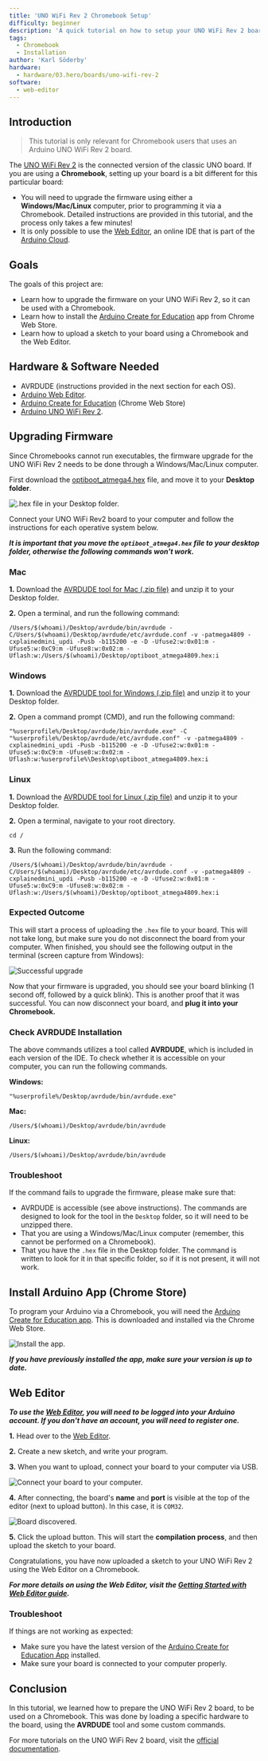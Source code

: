 ```yaml
---
title: 'UNO WiFi Rev 2 Chromebook Setup'
difficulty: beginner
description: 'A quick tutorial on how to setup your UNO WiFi Rev 2 board with a Chromebook, using the Web Editor & the Arduino Chrome App.'
tags: 
  - Chromebook
  - Installation
author: 'Karl Söderby'
hardware:
  - hardware/03.hero/boards/uno-wifi-rev-2
software:
  - web-editor
---
```


## Introduction 

> This tutorial is only relevant for Chromebook users that uses an Arduino UNO WiFi Rev 2 board.  

The [UNO WiFi Rev 2](https://store.arduino.cc/arduino-uno-wifi-rev2) is the connected version of the classic UNO board. If you are using a **Chromebook**, setting up your board is a bit different for this particular board:

- You will need to upgrade the firmware using either a **Windows/Mac/Linux** computer, prior to programming it via a Chromebook. Detailed instructions are provided in this tutorial, and the process only takes a few minutes!
- It is only possible to use the [Web Editor](https://create.arduino.cc/editor), an online IDE that is part of the [Arduino Cloud](https://cloud.arduino.cc/).

## Goals

The goals of this project are:

- Learn how to upgrade the firmware on your UNO WiFi Rev 2, so it can be used with a Chromebook.
- Learn how to install the [Arduino Create for Education](https://chrome.google.com/webstore/detail/arduino-create-for-educat/elmgohdonjdampbcgefphnlchgocpaij) app from Chrome Web Store.
- Learn how to upload a sketch to your board using a Chromebook and the Web Editor.

## Hardware & Software Needed

- AVRDUDE (instructions provided in the next section for each OS).
- [Arduino Web Editor](https://create.arduino.cc/).
- [Arduino Create for Education](https://chrome.google.com/webstore/detail/arduino-create-for-educat/elmgohdonjdampbcgefphnlchgocpaij) (Chrome Web Store)
- [Arduino UNO WiFi Rev 2](https://store.arduino.cc/arduino-uno-wifi-rev2).

## Upgrading Firmware

Since Chromebooks cannot run executables, the firmware upgrade for the UNO WiFi Rev 2 needs to be done through a Windows/Mac/Linux computer. 

First download the [optiboot_atmega4.hex](/resources/firmware/optiboot_atmega4809.hex) file, and move it to your **Desktop folder**. 

![.hex file in your Desktop folder.](assets/hex-file-desktop.png)

Connect your UNO WiFi Rev2 board to your computer and follow the instructions for each operative system below.

***It is important that you move the `optiboot_atmega4.hex` file to your desktop folder, otherwise the following commands won't work.***

### Mac

**1.** Download the [AVRDUDE tool for Mac (.zip file)](https://downloads.arduino.cc/tools/avrdude-6.3.0-arduino17-x86_64-apple-darwin12.tar.bz2) and unzip it to your Desktop folder. 

**2.** Open a terminal, and run the following command:

```
/Users/$(whoami)/Desktop/avrdude/bin/avrdude -C/Users/$(whoami)/Desktop/avrdude/etc/avrdude.conf -v -patmega4809 -cxplainedmini_updi -Pusb -b115200 -e -D -Ufuse2:w:0x01:m -Ufuse5:w:0xC9:m -Ufuse8:w:0x02:m -Uflash:w:/Users/$(whoami)/Desktop/optiboot_atmega4809.hex:i
```

### Windows

**1.** Download the [AVRDUDE tool for Windows (.zip file)](https://downloads.arduino.cc/tools/avrdude-6.3.0-arduino17-i686-w64-mingw32.zip) and unzip it to your Desktop folder. 

**2.** Open a command prompt (CMD), and run the following command:

```
"%userprofile%/Desktop/avrdude/bin/avrdude.exe" -C "%userprofile%/Desktop/avrdude/etc/avrdude.conf" -v -patmega4809 -cxplainedmini_updi -Pusb -b115200 -e -D -Ufuse2:w:0x01:m -Ufuse5:w:0xC9:m -Ufuse8:w:0x02:m -Uflash:w:%userprofile%\Desktop\optiboot_atmega4809.hex:i
```

### Linux

**1.** Download the [AVRDUDE tool for Linux (.zip file)](https://downloads.arduino.cc/tools/avrdude-6.3.0-arduino17-x86_64-pc-linux-gnu.tar.bz2) and unzip it to your Desktop folder. 

**2.** Open a terminal, navigate to your root directory.

```
cd /
```

**3.** Run the following command:

```
/Users/$(whoami)/Desktop/avrdude/bin/avrdude -C/Users/$(whoami)/Desktop/avrdude/etc/avrdude.conf -v -patmega4809 -cxplainedmini_updi -Pusb -b115200 -e -D -Ufuse2:w:0x01:m -Ufuse5:w:0xC9:m -Ufuse8:w:0x02:m -Uflash:w:/Users/$(whoami)/Desktop/optiboot_atmega4809.hex:i
```

### Expected Outcome

This will start a process of uploading the `.hex` file to your board. This will not take long, but make sure you do not disconnect the board from your computer. When finished, you should see the following output in the terminal (screen capture from Windows): 

![Successful upgrade](assets/windows-success.png)

Now that your firmware is upgraded, you should see your board blinking (1 second off, followed by a quick blink). This is another proof that it was successful. You can now disconnect your board, and **plug it into your Chromebook.** 

### Check AVRDUDE Installation

The above commands utilizes a tool called **AVRDUDE**, which is included in each version of the IDE. To check whether it is accessible on your computer, you can run the following commands. 

**Windows:**

```
"%userprofile%/Desktop/avrdude/bin/avrdude.exe"
```

**Mac:**

```
/Users/$(whoami)/Desktop/avrdude/bin/avrdude
```

**Linux:**

```
/Users/$(whoami)/Desktop/avrdude/bin/avrdude
```

### Troubleshoot

If the command fails to upgrade the firmware, please make sure that:

- AVRDUDE is accessible (see above instructions). The commands are designed to look for the tool in the `Desktop` folder, so it will need to be unzipped there.
- That you are using a Windows/Mac/Linux computer (remember, this cannot be performed on a Chromebook).
- That you have the `.hex` file in the Desktop folder. The command is written to look for it in that specific folder, so if it is not present, it will not work.

## Install Arduino App (Chrome Store)

To program your Arduino via a Chromebook, you will need the [Arduino Create for Education app](https://chrome.google.com/webstore/detail/arduino-create-for-educat/elmgohdonjdampbcgefphnlchgocpaij). This is downloaded and installed via the Chrome Web Store.

![Install the app.](assets/chromestore.png)

***If you have previously installed the app, make sure your version is up to date.***

## Web Editor

***To use the [Web Editor](https://create.arduino.cc/editor), you will need to be logged into your Arduino account. If you don't have an account, you will need to register one.***

**1.** Head over to the [Web Editor](https://create.arduino.cc/editor).

**2.** Create a new sketch, and write your program.

**3.** When you want to upload, connect your board to your computer via USB.

![Connect your board to your computer.](assets/circuit.png)

**4.** After connecting, the board's **name** and **port** is visible at the top of the editor (next to upload button). In this case, it is `COM32`.

![Board discovered.](assets/board-discovered.png)

**5.** Click the upload button. This will start the **compilation process**, and then upload the sketch to your board. 

Congratulations, you have now uploaded a sketch to your UNO WiFi Rev 2 using the Web Editor on a Chromebook.

***For more details on using the Web Editor, visit the [Getting Started with Web Editor guide](/cloud/web-editor/tutorials/getting-started/getting-started-web-editor).***

### Troubleshoot

If things are not working as expected:

- Make sure you have the latest version of the [Arduino Create for Education App](https://chrome.google.com/webstore/detail/arduino-create-for-educat/elmgohdonjdampbcgefphnlchgocpaij) installed.
- Make sure your board is connected to your computer properly.

## Conclusion

In this tutorial, we learned how to prepare the UNO WiFi Rev 2 board, to be used on a Chromebook. This was done by loading a specific hardware to the board, using the **AVRDUDE** tool and some custom commands.

For more tutorials on the UNO WiFi Rev 2 board, visit the [official documentation](/hardware/uno-wifi-rev2).
